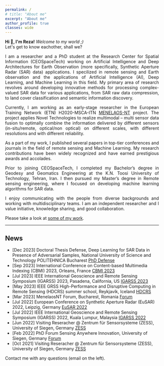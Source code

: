 ```yaml
---
permalink: /
# title: "About me"
excerpt: "About me"
author_profile: true
classes: wide
---
```


<style>
p {
  text-align: justify;
}
</style>

**Hi 👋, I'm Reza!** *Welcome to my world ;)* <span class="pull-right"> </span>\
<span class="small-grey"><i class="fa-face-smile-wink" aria-hidden="true"></i>  Let's get to know eachother, shall we?</span> 

I am a researcher and a PhD student at the Research Center for Spatial Information (CEOSpaceTech) working on Artificial Intelligence and Deep Architectures for Earth Observation (more specifically, Synthetic Aperture Radar (SAR) data) applications. I specilized in remote sensing and Earth observation and the applications of Artificial Intelligence (AI), Deep Learning, and Machine Learning in this field. My primary area of research revolves around developing innovative methods for processing complex-valued SAR data for various applications, from SAR raw data compression, to land cover classification and semantic information discovery.

Currently, I am working as an early-stage researcher in the European Training Network (ETN) H2020-MSCA-ITN [MENELAOS-NT](https://www.menelaos-nt.eu/) project. The project applies Novel Technologies to realize multimodal – multi sensor data fusion to optimally combine the information delivered by different sensors (in-situ/remote, optical/non optical) on different scales, with different resolutions and with different reliability.

As a part of my work, I published several papers in top-tier conferences and journals in the field of remote sensing and Machine Learning. My research contributions have been widely recognized and have earned prestigious awards and accolades.

Prior to joining CEOSpaceTech, I completed my Bachelor’s degree in Geodesy and Geomatics Engineering at the K.N. Toosi University of Technology, Tehran, Iran. I then pursued my Master’s degree in Remote sensing engineering, where I focused on developing machine learning algorithms for SAR data.

I enjoy communicating with the people from diverse backgrounds and working with multidisciplinary teams. I am an independent researcher and I value initiative, knowledge sharing, and good collaboration.

Please take a look at [some of my work](/work).

---

## News
- [Dec 2023] Doctoral Thesis Defense, Deep Learning for SAR Data in Presence of Adversarial Samples, National University of Science and Technology POLITEHNICA Bucharest [PhD Defense](https://upb.ro/doctorat/teze-de-doctorat/)
- [Sep 2023] International Conference on Content-based Multimedia Indexing (CBMI) 2023, Orleans, France [CBMI 2023](https://cbmi2023.org/)
- [Jul 2023] IEEE International Geoscience and Remote Sensing Symposium (IGARSS) 2023, Pasadena, California, US [IGARSS 2023](https://2023.ieeeigarss.org/)
- [May 2023] IEEE GRSS High-Performance and Disruptive Computing in Remote Sensing (HDCRS) summer school, Reykjavík, Iceland [HDCRS](https://www.hdc-rs.com/)
- [Mar 2023] MenelaosNT Forum, Bucharest, Romania [Forum](https://andrei2407.github.io/menelaos_nt_forum_bucharest/)
- [Jul 2022] European Conference on Synthetic Aperture Radar (EuSAR) 2022, Leipzig, Germany [EuSAR 2022](https://www.eusar.de/en)
- [Jul 2022] IEEE International Geoscience and Remote Sensing Symposium (IGARSS) 2022, Kuala Lumpur, Malaysia [IGARSS 2022](https://www.igarss2022.org/)
- [Jun 2022] Visiting Reseracher @ Zentrum für Sensorsysteme (ZESS), University of Siegen, Germany [ZESS](https://www.uni-siegen.de/zess/)
- [Feb 2022] PhD Forum Sensing Anywhere Innovation, University of Siegen, Germany [Forum](http://phdforum.zess.uni-siegen.de/)
- [Oct 2021] Visiting Reseracher @ Zentrum für Sensorsysteme (ZESS), University of Siegen, Germany [ZESS](https://www.uni-siegen.de/zess/)


Contact me with any questions (email on the left).
